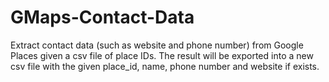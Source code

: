 # GMaps-Contact-Data
Extract contact data (such as website and phone number) from Google Places given a csv file of place IDs. The result will be exported into a new csv file with the given place_id, name, phone number and website if exists. 
